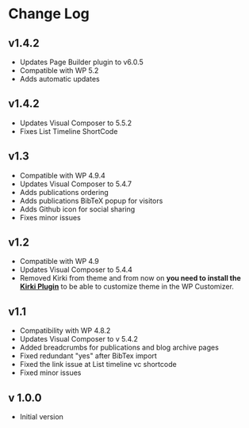 # Change Log

## v1.4.2

* Updates Page Builder plugin to v6.0.5
* Compatible with WP 5.2
* Adds automatic updates

## v1.4.2

* Updates Visual Composer to 5.5.2
* Fixes List Timeline ShortCode


## v1.3

* Compatible with WP 4.9.4
* Updates Visual Composer to 5.4.7
* Adds publications ordering
* Adds publications BibTeX popup for visitors
* Adds Github icon for social sharing
* Fixes minor issues

## v1.2

* Compatible with WP 4.9
* Updates Visual Composer to 5.4.4
* Removed Kirki from theme and from now on **you need to install the** [**Kirki Plugin**](https://wordpress.org/plugins/kirki/) to be able to customize theme in the WP Customizer.

## v1.1

* Compatibility with WP 4.8.2
* Updates Visual Composer to v 5.4.2
* Added breadcrumbs for publications and blog archive pages
* Fixed redundant "yes" after BibTex import
* Fixed the link issue at List timeline vc shortcode
* Fixed minor issues

## v 1.0.0

* Initial version 











